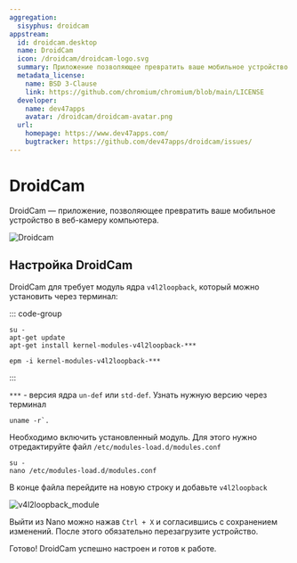 ```yaml
---
aggregation:
  sisyphus: droidcam
appstream:
  id: droidcam.desktop
  name: DroidCam
  icon: /droidcam/droidcam-logo.svg
  summary: Приложение позволяющее превратить ваше мобильное устройство в веб-камеру для вашего компьютера.
  metadata_license:
    name: BSD 3-Clause
    link: https://github.com/chromium/chromium/blob/main/LICENSE
  developer:
    name: dev47apps
    avatar: /droidcam/droidcam-avatar.png
  url:
    homepage: https://www.dev47apps.com/
    bugtracker: https://github.com/dev47apps/droidcam/issues/
---
```


# DroidCam

DroidCam — приложение, позволяющее превратить ваше мобильное устройство в веб-камеру компьютера.

![Droidcam](/droidcam/droidcam-1.png)

<!--@include: @apps/.parts/install/content-repo.md-->

## Настройка DroidCam

DroidCam для требует модуль ядра `v4l2loopback`, который можно установить через терминал:

::: code-group

```shell[apt-get]
su -
apt-get update
apt-get install kernel-modules-v4l2loopback-***
```

```shell[epm]
epm -i kernel-modules-v4l2loopback-***
```

:::

`***` - версия ядра `un-def` или `std-def`. Узнать нужную версию через терминал

```shell
uname -r`.
```

Необходимо включить установленный модуль. Для этого нужно отредактируйте файл `/etc/modules-load.d/modules.conf`

```shell
su -
nano /etc/modules-load.d/modules.conf
```

В конце файла перейдите на новую строку и добавьте `v4l2loopback`

![v4l2loopback_module](/droidcam/v4l2loopback.gif)

Выйти из Nano можно нажав `Ctrl + X` и согласившись с сохранением изменений. После этого обязательно перезагрузите устройство.

Готово! DroidCam успешно настроен и готов к работе.
